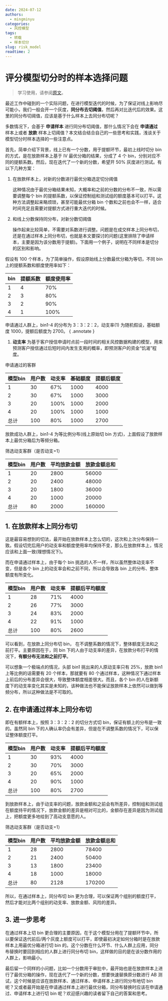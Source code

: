 ```yaml
---
date: 2024-07-12
authors:
  - mingminyu
categories:
  - 风控模型
tags:
  - 转载
  - 样本切分
slug: risk_model
readtime: 2
---
```


# ​评分模型切分时的样本选择问题

> 学习使用，请参阅[原文](https://mp.weixin.qq.com/s/6sdoLuvOWeZNSlR3k8V23g)。

最近工作中碰到的一个实际问题，在进行模型迭代的时候，为了保证对线上影响尽可能小，我们一般会开一个灰度，**同分布去切阈值**，然后再对比迭代后的效果。这里的同分布切阈值，应该是基于什么样本上去同分布切呢？

多数情况下，会基于 **申请样本** 进行同分布切阈值，那什么情况下会在 **申请通过** 样本上或者 **放款** 样本上切阈值？本文结合结合自己的一些思考和实践，浅谈关于模型切分时样本选择的一些注意点。  

<!-- more -->

首先，简单介绍下背景，线上已有一个分数，用于提额环节，最初上线时切分 bin 的方式，是在放款样本上基于 IV 最优分箱的结果，分成了 4 个 bin，分别对应不同的提额系数。然后，现在迭代了一个新的分数，希望开 50% 灰度进行测试。有以下几种方案：

1. 在放款样本上，对新的分数进行最优分箱选定切分阈值

    这种情况由于最优分箱结果未知，大概率和之前的分数的分布不一致，所以需要调整每个 bin 的提额系数，以保证控制组和测试组的额度基本可以打平。这种方法调整起来略烦琐，甚至可能最优分箱 bin 个数和之前也会不一样，适合时间充足且需要对提额方式进行重大迭代的时候。

2. 和线上分数保持同分布，对新分数切阈值

    操作起来比较简单，不需要对系数进行调整。问题是在成交样本上同分布切，还是在通过样本上同分布切，也就是本文要探讨的问题(这里排除了申请样本，主要是因为该分数用于提额)。下面用一个例子，说明在不同样本是切分的区别和影响。


假设有 100 个样本，为了简单操作，假设原始线上分数最优分箱为等切，不同 bin 上的提额系数和额度使用率如下：

| bin | 提额系数 | 额度使用率 |
| --- | --- | --- |
| 1 | 4 | 70% |
| 2 | 3 | 80% |
| 3 | 2 | 90% |
| 4 | 1 | 100% |

申请通过人群上，bin1-4 的分布为 3：3：2：2，动支率(1) 为随机假设，基础额度 1000，提额后额度为 2700。
{ .annotate }

1. **动支率** 为基于客户授信申请时点前一段时间的相关风控数据构建的模型，用来预测客户授信通过后短时间内发生支用的概率，即预测客户的资金“饥渴”程度。

申请通过的客群

| 模型bin | 用户数 | 动支率 | 基础额度 | 提额后额度 |
| --- | --- | --- | --- | --- |
| 1 | 30 | 67% | 1000 | 4000 |
| 2 | 30 | 67% | 1000 | 3000 |
| 3 | 20 | 100% | 1000 | 2000 |
| 4 | 20 | 100% | 1000 | 1000 |
| 总计 | 100 | 80% | 1000 | 2700 |

放款成功人群上，bin1-4 为等比例分布(线上原始切 bin 方式)，上面假设了放款样本上最优分箱后为等频分箱。

筛选动支客群（是否动支=1）

| 模型bin | 用户数 | 平均放款金额 | 放款金额总和 |
| --- | --- | --- | --- |
| 1 | 20 | 2800 | 56000 |
| 2 | 20 | 2400 | 48000 |
| 3 | 20 | 1800 | 36000 |
| 4 | 20 | 1000 | 20000 |
| 总计 | 80 | 2000 | 160000 |

## 1. 在放款样本上同分布切

这是最容易想到的切法，最开始在放款样本上怎么切的，这次和上次分布保持一致。假设切完后用户的动支率和额度使用率均保持不变，那么在放款样本上，情况应该和上面一致(理想情况下)。

而在申请通过样本上，由于每个 bin 挑选的人不一样，所以虽然整体动支率不变，但是各个 bin 上的动支率会和之前不同，所以会导致各 bin 上的分布、整体额度有所变化。

| 模型bin | 用户数 | 动支率 | 提额后平均额度 |
| --- | --- | --- | --- |
| 1 | 28 | 71% | 4000 |
| 2 | 26 | 77% | 3000 |
| 3 | 24 | 83% | 2000 |
| 4 | 22 | 91% | 1000 |
| 总计 | 100 | 80% | 2600 |

可以看到，在放款上同分布切 bin， 在不调整系数的情况下，整体额度无法和之前打平。主要原因在于，同 bin 下的人由于动支率的差异，在放款分布打平的情况下，**有额分布无法和之前打平**。

可以想象一个极端点的情况，头部 bin1 挑出来的人原动支率只有 25%，放款 bin1 上等比例的话需要有 20 个样本，那就要有 80 个通过样本，这种情况下通过样本上前后的分布差异会很大，导致整体额度相差很大。而且，各个 bin 的人在新额度下的动支率变化其实是未知的，该种做法也不能保证放款样本上依然可以做到等频分布，所以这种做法是不可取的。

## 2. 在申请通过样本上同分布切

即在有额样本上，按照 3：3：2：2 的切分方式切 bin，保证有额上的分布是一致的。虽然同 bin 下的人确认率仍会有差异，但是在不调整系数的情况下，可以保证整体额度打平。

| 模型bin | 用户数 | 动支率 | 提额后平均额度 |
| --- | --- | --- | --- |
| 1 | 30 | 93% | 4000 |
| 2 | 30 | 70% | 3000 |
| 3 | 20 | 65% | 2000 |
| 4 | 20 | 90% | 1000 |
| 总计 | 100 | 80% | 2700 |

到放款样本上，由于动支率的问题，放款金额和之前会有所差异，控制组和测试组在额度持平的情况下，放款金额的差异是相对可比的，金额存在差异是因为测试组上，把额度更多地给到了高动支意愿的人。

筛选动支客群（是否动支=1）

| 模型bin | 用户数 | 平均放款金额 | 放款金额总和 |
| --- | --- | --- | --- |
| 1 | 28 | 2800 | 78400 |
| 2 | 21 | 2400 | 50400 |
| 3 | 13 | 1800 | 23400 |
| 4 | 18 | 1000 | 18000 |
| 总计 | 80 | 2128 | 170200 |

所以，在通过样本上，同分布切 bin 更为合理，可以保证两个组别的额度打平，然后才能对比两个组别的动支率、放款金额、风险的差异。

## 3. 进一步思考

在通过样本上切 bin 更合理的主要原因，在于这个模型分用在了提额环节中，所以要保证迭代前后/两个灰度上额度可以打平，即使最初决定如何分箱时是在放款样本上用最优分箱进行切 bin 的。这个分数在什么环节、什么人群上应用，同分布替换时要回到相应的人群上进行同分布切 bin，这样做的目的是在该分数作用的人群上，影响最小。

最后留一个同样的小问题，比如一个分数用于审批中，最开始也是在放款样本上进行了最优分箱的操作，现在迭代了一个新的分数，想要快速替换原分数进行 AB 测试，这个时候是应该在放款样本、通过样本、申请样本上进行同分布地切 bin 呢？又或者最开始是在申请通过样本上进行最优分箱，同分布替换时应该在申请通过、申请样本上进行切 bin 呢？欢迎感兴趣的读者留下自己的答案和思考。
